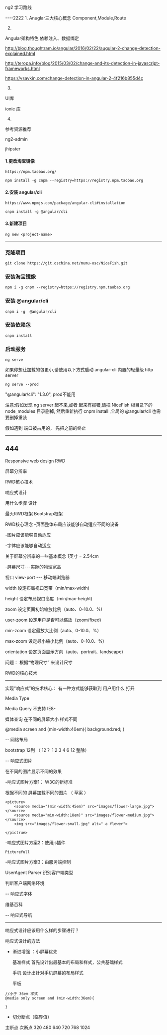 ng2 学习路线

----2222
1.
Anuglar三大核心概念
Component,Module,Route

2.
Angular架构特色
依赖注入、数据绑定

http://blog.thoughtram.io/angular/2016/02/22/augular-2-change-detection-explained.html

http://teropa.info/blog/2015/03/02/change-and-its-detection-in-javascript-frameworks.html

https://vsavkin.com/change-detection-in-angular-2-4f216b855d4c

3.
UI库

ionic 库

4.
参考资源推荐

ng2-admin

jhipster


#### 1.更改淘宝镜像
`https://npm.taobao.org/`

`npm install -g cnpm --registry=https://registry.npm.taobao.org`

#### 2.安装 angular/cli

`https://www.npmjs.com/package/angular-cli#installation`

`cnpm install -g @angular/cli`

#### 3.新建项目
`ng new <project-name>`


---

### 克隆项目
`git clone https://git.oschina.net/mumu-osc/NiceFish.git`

### 安装淘宝镜像
`npm i -g cnpm --registry=https://registry.npm.taobao.org`

### 安装 @angular/cli
`cnpm i -g  @angular/cli`

### 安装依赖包
`cnpm install`

### 启动服务
`ng serve`

如果你想让加载的包更小,请使用以下方式启动 angular-cli 内置的轻量级 http server

`ng serve --prod`

"@angular/cli": "1.3.0",   prod不能用

注意:假如发现 ng server 起不来,或者 起来有报错,请把 NiceFish  根目录下的 node_modules 目录删掉,
然后重新执行 cnpm install ,全局的 @angular/cli 也需要删掉重装


假如遇到 端口被占用的， 先把之前的终止




----------------
444
----------------

Responsive web design  RWD

屏幕分辨率

RWD核心技术

响应式设计

用什么步骤 设计

最火RWD框架  Bootstrap框架


RWD核心理念
-页面整体布局应该能够自动适应不同的设备

-图片应该能够自动适应

-字体应该能够自动适应


关于屏幕分辨率的一些基本概念
1英寸 = 2.54cm

-屏幕尺寸---实际的物理宽高



视口  view-port --- 移动端浏览器

width       设定布局视口宽带（min/max-width)

height      设定布局视口高度（min/max-height)

zoom        设定页面初始缩放比例（auto、0-10.0、%)

user-zoom   设定用户是否可以缩放（zoom/fixed)

min-zoom    设定最放大比例（auto、0-10.0、%）

max-zoom    设定最小缩小比例（auto、0-10.0、%）

orientation 设定页面显示方向（auto、portrait、landscape）


问题：
根据“物理尺寸” 来设计尺寸


RWD的核心技术

---
实现“响应式”的技术核心：
有一种方式能够获取到 用户用什么 打开

Media Type

Media Query  不支持 IE8-

媒体查询 在不同的屏幕大小 样式不同

@media screen and (min-width:40em){
    background:red;
}



--
网格布局

bootstrap 12列 （ 12？  1 2 3 4 6 12 整除）

--
响应式图片

在不同的图片显示不同的效果

-响应式图片方案1： W3C的新标准

根据不同的 屏幕加载不同的图片 （ 草案 ）
```
<picture>
    <source media="(min-width:45em)" src="images/flower-large.jpg"></source>
    <source media="min-width:18em)" src="images/flower-medium.jpg"></source>
    <img src="images/flower-small.jpg" alt=" a flower">

</pictrue>   
```

-响应式图片方案2：使用js插件

`Picturefull`

-响应式图片方案3：由服务端控制

UserAgent Parser 识别客户端类型

判断客户端网络环境

--
响应式字体

维基百科


--
响应式导航



---
响应式设计应该用什么样的步骤进行？

响应式设计的方法

- 渐进增强 ：小屏幕优先

    基准样式        首先设计出最基本的布局和样式，公共基础样式

    手机            设计出针对手机屏幕的布局样式

    平板
```
//小于 36em 样式
@media only screen and (min-width:36em){

}
```


- 切分断点（临界值）

主断点      次断点
320
            480
            640
720
            768
1024






